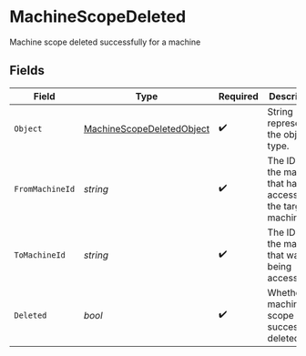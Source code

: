 # MachineScopeDeleted

Machine scope deleted successfully for a machine


## Fields

| Field                                                                             | Type                                                                              | Required                                                                          | Description                                                                       |
| --------------------------------------------------------------------------------- | --------------------------------------------------------------------------------- | --------------------------------------------------------------------------------- | --------------------------------------------------------------------------------- |
| `Object`                                                                          | [MachineScopeDeletedObject](../../Models/Components/MachineScopeDeletedObject.md) | :heavy_check_mark:                                                                | String representing the object's type.                                            |
| `FromMachineId`                                                                   | *string*                                                                          | :heavy_check_mark:                                                                | The ID of the machine that had access to the target machine                       |
| `ToMachineId`                                                                     | *string*                                                                          | :heavy_check_mark:                                                                | The ID of the machine that was being accessed                                     |
| `Deleted`                                                                         | *bool*                                                                            | :heavy_check_mark:                                                                | Whether the machine scope was successfully deleted                                |